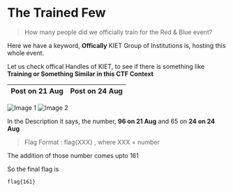 # The Trained Few

> How many people did we officially train for the Red & Blue event?

Here we have a keyword, **Offically**
KIET Group of Institutions is, hosting this whole event. 

Let us check offical Handles of KIET, to see if there is something like **Training or Something Similar in this CTF Context**


Post on 21 Aug             |  Post on 24 Aug
:-------------------------:|:-------------------------:
![Image 1](https://github.com/user-attachments/assets/feba6808-6e03-49c3-926e-e9eec61e8a68) ![Image 2](https://github.com/user-attachments/assets/6e1b07cc-f033-4a24-a23c-cc296453de1e)


In the Description it says, the number, **96 on 21 Aug** and 65 on **24 on 24 Aug**

> Flag Format : flag{XXX} , where XXX = number

The addition of those number comes upto 161

So the final flag is 
```bash
flag{161}
```


